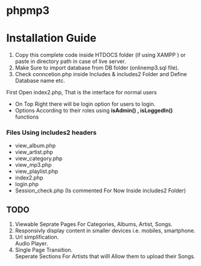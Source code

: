 # phpmp3
<h1> Installation Guide </h1>
<ol>
  <li>Copy this complete code inside HTDOCS folder (if using XAMPP ) or paste in directory path in case of live server.</li>
  <li>Make Sure to import database from DB folder (onlinemp3.sql file).</li>
  <li>Check conncetion.php inside Includes & includes2 Folder and Define Database name etc.</li>
  </ol>

First Open index2.php, That is the interface for normal users </br>
<ul>
<li> On Top Right there will be login option for users to login. </li>
<li> Options According to their roles using <strong>isAdmin() , isLoggedIn()</strong> functions </li>
 </ul>

<h3> Files Using includes2 headers </h3>
<ul>
<li>view_album.php </li>
<li>view_artist.php </li>
<li>view_category.php </li>
<li>view_mp3.php  </li>
<li>view_playlist.php</li>
<li>index2.php</li>
<li>login.php</li>

<li>Session_check.php (Is commented For Now Inside includes2 Folder)</li>
</ul>


<h2> TODO </h2>
<ol>
  <li>Viewable Seprate Pages For Categories, Albums, Artist, Songs.</li>
  <li>Responsivly display content in smaller devices i.e. mobiles, smartphone.</li>
  <li> Url simplification. </li
  <li> Audio Player. </li>
  <li> Single Page Transition.</li
  <li> Seperate Sections For Artists that willl Allow them to upload their Songs.</li>
</ol>
  
